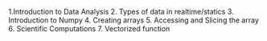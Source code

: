 1.Introduction to Data Analysis
2. Types of data in realtime/statics
3. Introduction to Numpy
4. Creating arrays
5. Accessing and Slicing the array
6. Scientific Computations
7. Vectorized function
